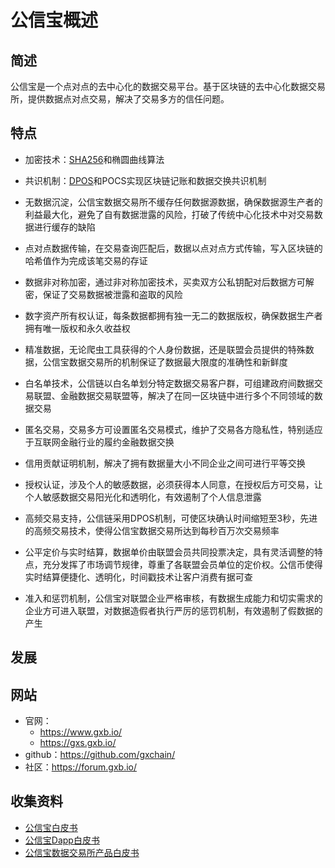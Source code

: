 # 公信宝概述

## 简述

公信宝是一个点对点的去中心化的数据交易平台。基于区块链的去中心化数据交易所，提供数据点对点交易，解决了交易多方的信任问题。

## 特点

- 加密技术：[SHA256](../../核心技术/加密技术/散列算法-SHA系列.md)和椭圆曲线算法
- 共识机制：[DPOS](../../核心技术/共识算法/共识算法-POW.md)和POCS实现区块链记账和数据交换共识机制

- 无数据沉淀，公信宝数据交易所不缓存任何数据源数据，确保数据源生产者的利益最大化，避免了自有数据泄露的风险，打破了传统中心化技术中对交易数据进行缓存的缺陷
- 点对点数据传输，在交易查询匹配后，数据以点对点方式传输，写入区块链的哈希值作为完成该笔交易的存证
- 数据非对称加密，通过非对称加密技术，买卖双方公私钥配对后数据方可解密，保证了交易数据被泄露和盗取的风险
- 数字资产所有权认证，每条数据都拥有独一无二的数据版权，确保数据生产者拥有唯一版权和永久收益权
- 精准数据，无论爬虫工具获得的个人身份数据，还是联盟会员提供的特殊数据，公信宝数据交易所的机制保证了数据最大限度的准确性和新鲜度
- 白名单技术，公信链以白名单划分特定数据交易客户群，可组建政府间数据交易联盟、金融数据交易联盟等，解决了在同一区块链中进行多个不同领域的数据交易
- 匿名交易，交易多方可设置匿名交易模式，维护了交易各方隐私性，特别适应于互联网金融行业的履约金融数据交换
- 信用贡献证明机制，解决了拥有数据量大小不同企业之间可进行平等交换
- 授权认证，涉及个人的敏感数据，必须获得本人同意，在授权后方可交易，让个人敏感数据交易阳光化和透明化，有效遏制了个人信息泄露
- 高频交易支持，公信链采用DPOS机制，可使区块确认时间缩短至3秒，先进的高频交易技术，使得公信宝数据交易所达到每秒百万次交易频率
- 公平定价与实时结算，数据单价由联盟会员共同投票决定，具有灵活调整的特点，充分发挥了市场调节规律，尊重了各联盟会员单位的定价权。公信币使得实时结算便捷化、透明化，时间戳技术让客户消费有据可查
- 准入和惩罚机制，公信宝对联盟企业严格审核，有数据生成能力和切实需求的企业方可进入联盟，对数据造假者执行严厉的惩罚机制，有效遏制了假数据的产生

## 发展

## 网站

- 官网：
    - <https://www.gxb.io/>
    - <https://gxs.gxb.io/>
- github：<https://github.com/gxchain/>
- 社区：<https://forum.gxb.io/>

## 收集资料

- [公信宝白皮书](公信宝白皮书.md)
- [公信宝Dapp白皮书](公信宝Dapp白皮书.md)
- [公信宝数据交易所产品白皮书](公信宝数据交易所产品白皮书.md)